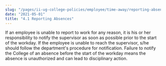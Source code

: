 ```yaml
---
slug: "/pages/ii-ug-college-policies/employee/time-away/reporting-absences"
date: "2021-05-01"
title: "4.1 Reporting Absences"
---
```


If an employee is unable to report to work for any reason, it is his or her responsibility to notify the supervisor as soon as possible prior to the start of the workday. If the employee is unable to reach the supervisor, s/he should follow the department's procedure for notification. Failure to notify the College of an absence before the start of the workday means the absence is unauthorized and can lead to disciplinary action.